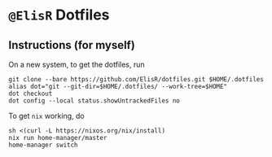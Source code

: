 # `@ElisR` Dotfiles

## Instructions (for myself)

On a new system, to get the dotfiles, run

```shell
git clone --bare https://github.com/ElisR/dotfiles.git $HOME/.dotfiles
alias dot="git --git-dir=$HOME/.dotfiles/ --work-tree=$HOME"
dot checkout
dot config --local status.showUntrackedFiles no
```

To get `nix` working, do

```shell
sh <(curl -L https://nixos.org/nix/install)
nix run home-manager/master
home-manager switch
```
